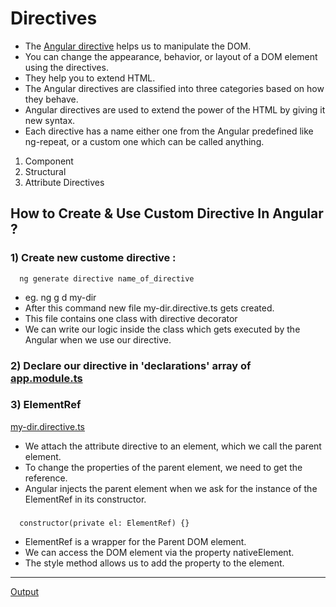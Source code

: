 # Directives
- The [Angular directive](https://www.tektutorialshub.com/angular/angular-directives/) helps us to manipulate the DOM. 
- You can change the appearance, behavior, or layout of a DOM element using the directives. 
- They help you to extend HTML. 
- The Angular directives are classified into three categories based on how they behave.
- Angular directives are used to extend the power of the HTML by giving it new syntax. 
- Each directive has a name either one from the Angular predefined like ng-repeat, or a custom 
one which can be called anything.  
1) Component
2) Structural 
3) Attribute Directives


## How to Create & Use Custom Directive In Angular ?

### 1) Create new custome directive :
      ng generate directive name_of_directive
      
- eg. ng g d my-dir
- After this command new file my-dir.directive.ts gets created.
- This file contains one class with directive decorator
- We can write our logic inside the class which gets executed by the Angular when we use our 
directive.

### 2) Declare our directive in 'declarations' array of [app.module.ts](https://github.com/Girish-GAP/Angular/blob/main/Custome%20Directive/src_CutomeDirective/app/app.module.ts)

### 3) ElementRef

[my-dir.directive.ts](https://github.com/Girish-GAP/Angular/blob/main/Custome%20Directive/src_CutomeDirective/app/my-dir.directive.ts)

- We attach the attribute directive to an element, which we call the parent element. 
- To change the properties of the parent element, we need to get the reference. 
- Angular injects the parent element when we ask for the instance of the ElementRef in its constructor.
###
      constructor(private el: ElementRef) {}
      
- ElementRef is a wrapper for the Parent DOM element. 
- We can access the DOM element via the property nativeElement. 
- The style method allows us to add the property to the element.

-----------------------------

[Output](https://github.com/Girish-GAP/Angular/blob/main/Custome%20Directive/Output_Cutome_Directive.png)
